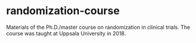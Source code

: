 # randomization-course
Materials of the Ph.D./master course on randomization in clinical trials. The course was taught at Uppsala University in 2018. 
